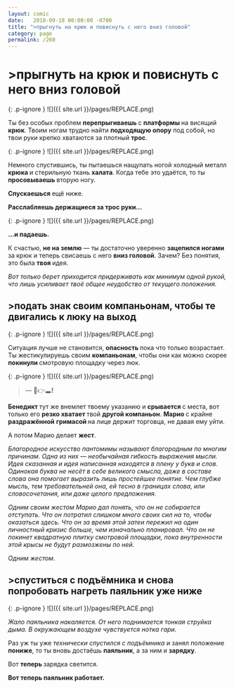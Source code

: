 ```yaml
---
layout: comic
date:   2018-09-18 00:00:00 -0700
title: ">прыгнуть на крюк и повиснуть с него вниз головой"
category: page
permalink: /260
---
```

# >прыгнуть на крюк и повиснуть с него вниз головой

{: .p-ignore }
![]({{ site.url }}/pages/REPLACE.png)

Ты без особых проблем <strong>перепрыгиваешь </strong>с <strong>платформы </strong>на висящий <strong>крюк</strong>. Твоим ногам трудно найти <strong>подходящую опору</strong> под собой, но твои руки крепко хватаются за плотный <strong>трос</strong>.

{: .p-ignore }
![]({{ site.url }}/pages/REPLACE.png)

Немного спустившись, ты пытаешься нащупать ногой холодный металл <strong>крюка </strong>и стерильную ткань <strong>халата</strong>. Когда тебе это удаётся, то ты <strong>просовываешь </strong>вторую ногу.

<strong>Спускаешься </strong>ещё ниже.

<strong>Расслабляешь держащиеся за трос руки…</strong>

{: .p-ignore }
![]({{ site.url }}/pages/REPLACE.png)

<strong>…и падаешь.</strong>

К счастью, <strong>не на землю</strong> — ты достаточно уверенно <strong>зацепился ногами </strong>за крюк и теперь свисаешь с него <strong>вниз головой</strong>. Зачем? Без понятия, это была <strong>твоя </strong>идея.

<em>Вот только берет приходится придерживать как минимум одной рукой, что лишь усиливает твоё общее неудобство от текущего положения.</em>

## >подать знак своим компаньонам, чтобы те двигались к люку на выход

{: .p-ignore }
![]({{ site.url }}/pages/REPLACE.png)

Ситуация лучше не становится, <strong>опасность </strong>пока что только возрастает. Ты жестикулируешь своим <strong>компаньонам</strong>, чтобы они как можно скорее <strong>покинули </strong>смотровую площадку через люк.

{: .p-ignore }
![]({{ site.url }}/pages/REPLACE.png)

<blockquote>— 🏃👉🕳️<strong>!</strong></blockquote>

<strong>Бенедикт </strong>тут же внемлет твоему указанию и <strong>срывается </strong>с места, вот только его <strong>резко хватает </strong>твой <strong>другой компаньон</strong>. <strong>Марио </strong>с крайне <strong>раздражённой</strong> <strong>гримасой </strong>на лице держит торговца, не давая ему уйти.

А потом Марио делает <strong>жест</strong>.

<em>Благородное искусство пантомимы называют благородным по многим причинам. Одна из них — необычайная гибкость выражения мысли. Идея сказанная и идея написанная находятся в плену у букв и слов. Одинокая буква не несёт в себе великого смысла, даже в составе слова она помогает выразить лишь простейшее понятие. Чем глубже мысль, тем требовательней она, ей тесно в границах слова, или словосочетания, или даже целого предложения.</em>

<em>Одним своим жестом Марио дал понять, что он не собирается отступать. Что он потратил слишком много своих сил на то, чтобы оказаться здесь. Что он за время этой затеи пережил на один личностный кризис больше, чем изначально планировал. Что он не покинет квадратную плитку смотровой площадки, пока внутренности этой крысы не будут размозжены по ней.</em>

<em>Одним жестом.</em>

## >спуститься с подъёмника и снова попробовать нагреть паяльник уже ниже

{: .p-ignore }
![]({{ site.url }}/pages/REPLACE.png)

<em>Жало паяльника накаляется. От него поднимается тонкая струйка дыма. В окружающем воздухе чувствуется нотка гари.</em>

Раз уж ты уже <em>технически спустился с подъёмника</em> и занял положение <strong>пониже</strong>, то ты вновь достаёшь <strong>паяльник</strong>, а за ним и <strong>зарядку</strong>.

Вот <strong>теперь </strong>зарядка светится.

<strong>Вот теперь паяльник работает.</strong>
